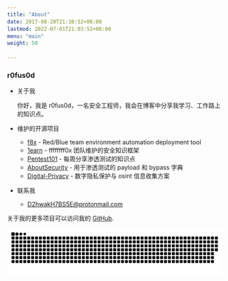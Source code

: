 ```yaml
---
title: "About"
date: 2017-08-20T21:38:52+08:00
lastmod: 2022-07-01T21:03:52+08:00
menu: "main"
weight: 50

---
```


### r0fus0d

- 关于我

  你好，我是 r0fus0d，一名安全工程师，我会在博客中分享我学习、工作路上的知识点。

- 维护的开源项目
  - [f8x](https://github.com/ffffffff0x/f8x) - Red/Blue team environment automation deployment tool
  - [1earn](https://github.com/No-Github/1earn) - ffffffff0x 团队维护的安全知识框架
  - [Pentest101](https://github.com/ffffffff0x/Pentest101) - 每周分享渗透测试的知识点
  - [AboutSecurity](https://github.com/ffffffff0x/AboutSecurity) - 用于渗透测试的 payload 和 bypass 字典
  - [Digital-Privacy](https://github.com/ffffffff0x/Digital-Privacy) - 数字隐私保护与 osint 信息收集方案

- 联系我
  - D2hwakH7BS5E@protonmail.com

关于我的更多项目可以访问我的 [GitHub](https://github.com/No-Github).

![github contribution grid snake animation](https://raw.githubusercontent.com/No-Github/No-Github/output/github-contribution-grid-snake.svg)
